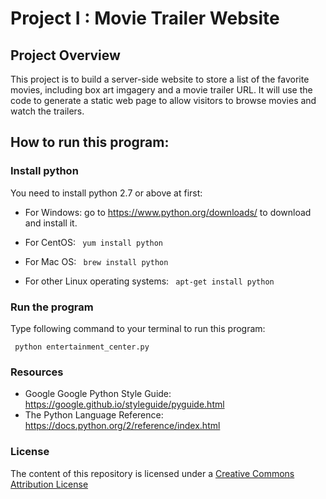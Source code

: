 # Project I : Movie Trailer Website

## Project Overview

This project is to build a server-side website to store a list of the favorite movies, including box art imgagery and a movie trailer URL. It will use the code to generate a static web page to allow visitors to browse movies and watch the trailers.

## How to run this program:


### Install python

You need to install python 2.7 or above at first:

* For Windows: go to <https://www.python.org/downloads/> to download and install it.

* For CentOS:  ``` yum install python```

* For Mac OS: ``` brew install python```

* For other Linux operating systems:  ``` apt-get install python```


### Run the program
Type following command to your terminal to run this program:
```
 python entertainment_center.py
```



### Resources
- Google Google Python Style Guide: <https://google.github.io/styleguide/pyguide.html>
- The Python Language Reference: <https://docs.python.org/2/reference/index.html>

### License

The content of this repository is licensed under a
[Creative Commons Attribution License](http://creativecommons.org/licenses/by/3.0/us/)
